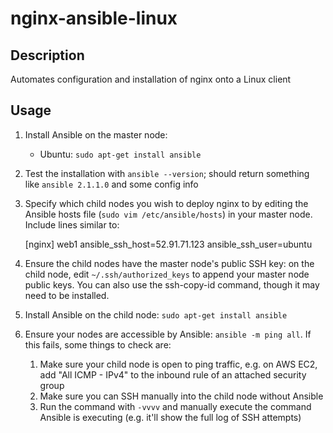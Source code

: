 # nginx-ansible-linux

## Description

Automates configuration and installation of nginx onto a Linux client

## Usage

1. Install Ansible on the master node:
    * Ubuntu: `sudo apt-get install ansible`

2. Test the installation with `ansible --version`; should return something like `ansible 2.1.1.0` and some config info

3. Specify which child nodes you wish to deploy nginx to by editing the Ansible hosts file (`sudo vim /etc/ansible/hosts`) in your master node. Include lines similar to:

    [nginx]
    web1 ansible_ssh_host=52.91.71.123 ansible_ssh_user=ubuntu

4. Ensure the child nodes have the master node's public SSH key: on the child node, edit `~/.ssh/authorized_keys` to append your master node public keys. You can also use the ssh-copy-id command, though it may need to be installed.

5. Install Ansible on the child node: `sudo apt-get install ansible`

6. Ensure your nodes are accessible by Ansible: `ansible -m ping all`. If this fails, some things to check are:
    1. Make sure your child node is open to ping traffic, e.g. on AWS EC2, add "All ICMP - IPv4" to the inbound rule of an attached security group
    2. Make sure you can SSH manually into the child node without Ansible 
    3. Run the command with `-vvvv` and manually execute the command Ansible is executing (e.g. it'll show the full log of SSH attempts)

